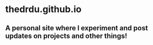 # thedrdu.github.io

## A personal site where I experiment and post updates on projects and other things!
